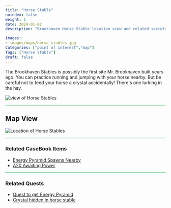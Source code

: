 ```yaml
---
title: "Horse Stable"
noindex: false
weight: 1
date: 2024-01-02
description: "Brookhaven Horse Stable location view and related secrets"

images:
- images/maps/horse_stables.jpg
Categories: ["point of interest","map"]
Tags: ["Horse Stable"]
draft: false
--- 
```


The Brookhaven Stables is possibly the first site Mr. Brookhaven built years ago. You can practice running and jumping with your horse nearby. But be careful not to feed your horse a crystal accidentally! There's one lurking in the hay.

![view of Horse Stables](/images/maps/horse_stables.jpg)


<hr style="background-color: #28b44c" size=8>

## Map View

![Location of Horse Stables](/images/maps/horse-stable.png)

<hr style="background-color: #28b44c" size=8>

### Related CaseBook Items

- [Energy Pyramid Spawns Nearby](/casebook/energy_pyramids/#known-locations)
- [A20 Awaiting Power](/casebook/light_panel/#a20)

<hr style="background-color: #28b44c" size=8>

### Related Quests

- [Quest to get Energy Pyramid](/lore/special_tools/energy_pyramid)
- [Crystal hidden in horse stable](/lore/quests/find_7_crystals)
